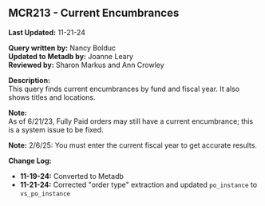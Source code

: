 ## MCR213 - Current Encumbrances

**Last Updated:** 11-21-24

**Query written by:** Nancy Bolduc  
**Updated to Metadb by:** Joanne Leary  
**Reviewed by:** Sharon Markus and Ann Crowley

**Description:**  
This query finds current encumbrances by fund and fiscal year. It also shows titles and locations.

**Note:**  
As of 6/21/23, Fully Paid orders may still have a current encumbrance; this is a system issue to be fixed.

**Note:** 
2/6/25: You must enter the current fiscal year to get accurate results. 

**Change Log:**
- **11-19-24:** Converted to Metadb
- **11-21-24:** Corrected "order type" extraction and updated `po_instance` to `vs_po_instance`
